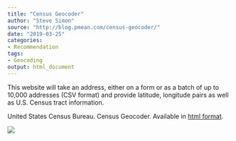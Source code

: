 ```yaml
---
title: "Census Geocoder"
author: "Steve Simon"
source: "http://blog.pmean.com/census-geocoder/"
date: "2019-03-25"
categories:
- Recommendation
tags:
- Geocoding
output: html_document
---
```


This website will take an address, either on a form or as a batch of up
to 10,000 addresses (CSV format) and provide latitude, longitude pairs
as well as U.S. Census tract information.

<!---More--->

United States Census Bureau. Census Geocoder. Available in [html
format](https://www.census.gov/geo/maps-data/data/geocoder.html).

![](http://www.pmean.com/images/images/19/census-geocoder01.png)




